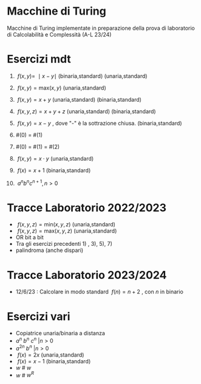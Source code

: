 # Macchine di Turing
Macchine di Turing implementate in preparazione della prova di laboratorio di Calcolabilità e Complessità (A-L 23/24)

# Esercizi mdt
1) $\ f(x,y) = \ \mid x - y \mid$ (binaria,standard)  (unaria,standard)



2) $\ f(x,y) = \text{max}(x,y)$ (unaria,standard)



3) $\ f(x,y) = x + y$ (unaria,standard)  (binaria,standard)

4) $\ f(x,y,z) = x + y + z$ (unaria,standard)  (binaria,standard)



5) $\ f(x,y) = x - y$ , dove "-" è la sottrazione chiusa. (binaria,standard)


6) #(0) = #(1)


7) #(0) = #(1) = #(2)

  
8) $\ f(x,y) = x \cdot y$ (unaria,standard)



9) $\ f(x) = x + 1$ (binaria,standard)



10) $\ a^n b^n c^{n+1} , n>0$


# Tracce Laboratorio 2022/2023
- $\ f(x,y,z) = \text{min}(x,y,z)$ (unaria,standard) 
- $\ f(x,y,z) = \text{max}(x,y,z)$ (unaria,standard) 
- OR bit a bit
- Tra gli esercizi precedenti 1) , 3), 5), 7)
- palindroma (anche dispari)

# Tracce Laboratorio 2023/2024
- 12/6/23 : Calcolare in modo standard $\ f(n)=n+2$ , con $n$ in binario


# Esercizi vari
- Copiatrice unaria/binaria a distanza
- $a^n \ b^n \ c^n \ | n > 0$
- $a^{2n}\ b^n \ | n > 0$
- $\ f(x) = 2x$ (unaria,standard)
- $\ f(x) = x - 1$ (binaria,standard)
- $w$ # $w$
- $w$ # $w^R$
